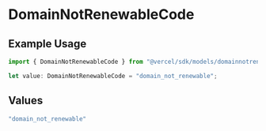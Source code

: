 # DomainNotRenewableCode

## Example Usage

```typescript
import { DomainNotRenewableCode } from "@vercel/sdk/models/domainnotrenewable.js";

let value: DomainNotRenewableCode = "domain_not_renewable";
```

## Values

```typescript
"domain_not_renewable"
```